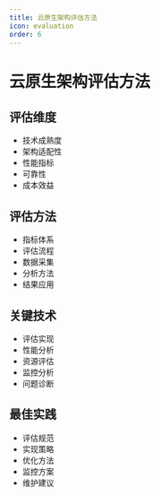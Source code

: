 ```yaml
---
title: 云原生架构评估方法
icon: evaluation
order: 6
---
```


# 云原生架构评估方法

## 评估维度
- 技术成熟度
- 架构适配性
- 性能指标
- 可靠性
- 成本效益

## 评估方法
- 指标体系
- 评估流程
- 数据采集
- 分析方法
- 结果应用

## 关键技术
- 评估实现
- 性能分析
- 资源评估
- 监控分析
- 问题诊断

## 最佳实践
- 评估规范
- 实现策略
- 优化方法
- 监控方案
- 维护建议
